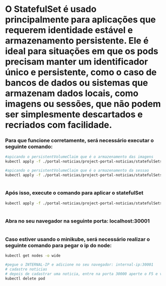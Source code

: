 # O StatefulSet é usado principalmente para aplicações que requerem identidade estável e armazenamento persistente. Ele é ideal para situações em que os pods precisam manter um identificador único e persistente, como o caso de bancos de dados ou sistemas que armazenam dados locais, como imagens ou sessões, que não podem ser simplesmente descartados e recriados com facilidade.

### Para que funcione corretamente, será necessário executar o seguinte comando:


```bash
#apicando o persistentVolumeClaim que é o armazenamento das imagens
kubectl apply -f ./portal-noticias/project-portal-noticias/statefulSets/imagens-pvc.yml
```

```bash
#apicando o persistentVolumeClaim que é o armazenamento da sessao
kubectl apply -f ./portal-noticias/project-portal-noticias/statefulSets/sessao-pvc.yml
```

#
### Após isso, execute o comando para aplicar o statefulSet

```bash
kubectl apply -f ./portal-noticias/project-portal-noticias/statefulSets/sistema-noticias-statefulset.yml
```
#
### Abra no seu navegador na seguinte porta: localhost:30001 
#
### Caso estiver usando o minikube, será necessário realizar o seguinte comando para pegar o ip do node: 

```bash
kubectl get nodes -o wide

#pegue o INTERNAL-IP e adicione no seu navegador: internal-ip:30001
# cadastre noticias
# depois de cadastrar uma noticia, entre na porta 30000 aperte o F5 e verifique se os dados ainda persistiu, delete o pod e entre novamente na porta 30000 e veja se as noticias cadastrada no antigo pod ainda persiste:
kubectl delete pod

```